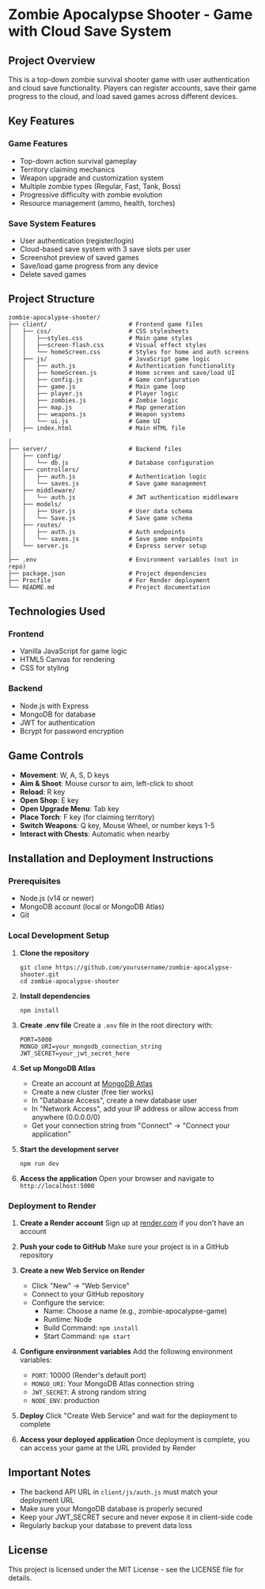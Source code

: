 # Zombie Apocalypse Shooter - Game with Cloud Save System

## Project Overview

This is a top-down zombie survival shooter game with user authentication and cloud save functionality. Players can register accounts, save their game progress to the cloud, and load saved games across different devices.

## Key Features

### Game Features
- Top-down action survival gameplay
- Territory claiming mechanics
- Weapon upgrade and customization system
- Multiple zombie types (Regular, Fast, Tank, Boss)
- Progressive difficulty with zombie evolution
- Resource management (ammo, health, torches)

### Save System Features
- User authentication (register/login)
- Cloud-based save system with 3 save slots per user
- Screenshot preview of saved games
- Save/load game progress from any device
- Delete saved games

## Project Structure

```
zombie-apocalypse-shooter/
├── client/                       # Frontend game files
│   ├── css/                      # CSS stylesheets
│   │   ├──styles.css             # Main game styles
│   │   ├──screen-flash.css       # Visual effect styles
│   │   └── homeScreen.css        # Styles for home and auth screens
│   ├── js/                       # JavaScript game logic
│   │   ├── auth.js               # Authentication functionality
│   │   ├── homeScreen.js         # Home screen and save/load UI
│   │   ├── config.js             # Game configuration
│   │   ├── game.js               # Main game loop
│   │   ├── player.js             # Player logic
│   │   ├── zombies.js            # Zombie logic
│   │   ├── map.js                # Map generation
│   │   ├── weapons.js            # Weapon systems
│   │   └── ui.js                 # Game UI
│   ├── index.html                # Main HTML file

│
├── server/                       # Backend files
│   ├── config/
│   │   └── db.js                 # Database configuration
│   ├── controllers/
│   │   ├── auth.js               # Authentication logic
│   │   └── saves.js              # Save game management
│   ├── middleware/
│   │   └── auth.js               # JWT authentication middleware
│   ├── models/
│   │   ├── User.js               # User data schema
│   │   └── Save.js               # Save game schema
│   ├── routes/
│   │   ├── auth.js               # Auth endpoints
│   │   └── saves.js              # Save game endpoints
│   └── server.js                 # Express server setup
│
├── .env                          # Environment variables (not in repo)
├── package.json                  # Project dependencies
├── Procfile                      # For Render deployment
└── README.md                     # Project documentation
```

## Technologies Used

### Frontend
- Vanilla JavaScript for game logic
- HTML5 Canvas for rendering
- CSS for styling

### Backend
- Node.js with Express
- MongoDB for database
- JWT for authentication
- Bcrypt for password encryption

## Game Controls

- **Movement**: W, A, S, D keys
- **Aim & Shoot**: Mouse cursor to aim, left-click to shoot
- **Reload**: R key
- **Open Shop**: E key
- **Open Upgrade Menu**: Tab key
- **Place Torch**: F key (for claiming territory)
- **Switch Weapons**: Q key, Mouse Wheel, or number keys 1-5
- **Interact with Chests**: Automatic when nearby

## Installation and Deployment Instructions

### Prerequisites
- Node.js (v14 or newer)
- MongoDB account (local or MongoDB Atlas)
- Git

### Local Development Setup

1. **Clone the repository**
   ```
   git clone https://github.com/yourusername/zombie-apocalypse-shooter.git
   cd zombie-apocalypse-shooter
   ```

2. **Install dependencies**
   ```
   npm install
   ```

3. **Create .env file**
   Create a `.env` file in the root directory with:
   ```
   PORT=5000
   MONGO_URI=your_mongodb_connection_string
   JWT_SECRET=your_jwt_secret_here
   ```

4. **Set up MongoDB Atlas**
   - Create an account at [MongoDB Atlas](https://www.mongodb.com/cloud/atlas)
   - Create a new cluster (free tier works)
   - In "Database Access", create a new database user
   - In "Network Access", add your IP address or allow access from anywhere (0.0.0.0/0)
   - Get your connection string from "Connect" → "Connect your application"

5. **Start the development server**
   ```
   npm run dev
   ```

6. **Access the application**
   Open your browser and navigate to `http://localhost:5000`

### Deployment to Render

1. **Create a Render account**
   Sign up at [render.com](https://render.com) if you don't have an account

2. **Push your code to GitHub**
   Make sure your project is in a GitHub repository

3. **Create a new Web Service on Render**
   - Click "New" → "Web Service"
   - Connect to your GitHub repository
   - Configure the service:
     - Name: Choose a name (e.g., zombie-apocalypse-game)
     - Runtime: Node
     - Build Command: `npm install`
     - Start Command: `npm start`

4. **Configure environment variables**
   Add the following environment variables:
   - `PORT`: 10000 (Render's default port)
   - `MONGO_URI`: Your MongoDB Atlas connection string
   - `JWT_SECRET`: A strong random string
   - `NODE_ENV`: production

5. **Deploy**
   Click "Create Web Service" and wait for the deployment to complete

6. **Access your deployed application**
   Once deployment is complete, you can access your game at the URL provided by Render

## Important Notes

- The backend API URL in `client/js/auth.js` must match your deployment URL
- Make sure your MongoDB database is properly secured
- Keep your JWT_SECRET secure and never expose it in client-side code
- Regularly backup your database to prevent data loss

## License
This project is licensed under the MIT License - see the LICENSE file for details.